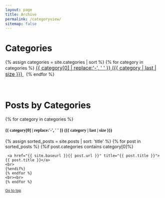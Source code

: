 ```yaml
---
layout: page
title: Archive
permalink: /categoryview/
sitemap: false
---
```

    
# Categories

<div>
    {% assign categories = site.categories | sort %}
    {% for category in categories %}
     <span class="site-tag">
        <a href="#{{ category | first | slugify }}">
               <font size="3"> {{ category[0] | replace:'-', ' ' }} ({{ category | last | size }}) </font>
        </a>
        &nbsp;
    </span>
    {% endfor %}
</div>

<br>
<br>

# Posts by Categories

<div id="index">
    {% for category in categories %}
    <a name="{{ category[0] }}"></a><h4 style="font-family:Gentium Basic">{{ category[0] | replace:'-', ' ' }} ({{ category | last | size }}) </h4>
    {% assign sorted_posts = site.posts | sort: 'title' %}
    {% for post in sorted_posts %}
    {%if post.categories contains category[0]%}

     <a href="{{ site.baseurl }}{{ post.url }}" title="{{ post.title }}">{{ post.title }}</a>
    <br>
    {%endif%}
    {% endfor %}
    <br><br>
    {% endfor %}
</div>

<small><a href="#">Go to top</a></small>
